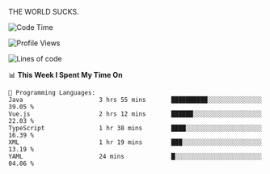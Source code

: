 THE WORLD SUCKS.

<!--START_SECTION:waka-->
![Code Time](http://img.shields.io/badge/Code%20Time-1%2C171%20hrs%2022%20mins-blue)

![Profile Views](http://img.shields.io/badge/Profile%20Views-0-blue)

![Lines of code](https://img.shields.io/badge/From%20Hello%20World%20I%27ve%20Written-1.5%20million%20lines%20of%20code-blue)

📊 **This Week I Spent My Time On** 

```text
💬 Programming Languages: 
Java                     3 hrs 55 mins       ██████████░░░░░░░░░░░░░░░   39.05 % 
Vue.js                   2 hrs 12 mins       ██████░░░░░░░░░░░░░░░░░░░   22.03 % 
TypeScript               1 hr 38 mins        ████░░░░░░░░░░░░░░░░░░░░░   16.39 % 
XML                      1 hr 19 mins        ███░░░░░░░░░░░░░░░░░░░░░░   13.19 % 
YAML                     24 mins             █░░░░░░░░░░░░░░░░░░░░░░░░   04.06 % 
```


<!--END_SECTION:waka-->
